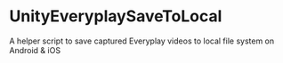 # UnityEveryplaySaveToLocal
A helper script to save captured Everyplay videos to local file system on Android &amp; iOS
